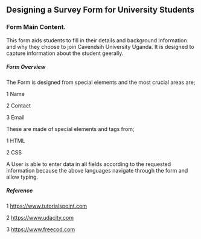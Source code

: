 
## Designing a Survey Form for University Students

### Form Main Content.
This form aids students to fill in their details and background information and why they choose to join Cavendsih University Uganda. It is designed to capture information about the student geerally.
#####  Form Overview 
The Form is designed from special elements and the most crucial areas are;

1 Name

2 Contact

3 Email

These are made of special elements and tags from;

1 HTML

2 CSS

A User is able to enter data in all fields according to the requested information because the above languages navigate through the form and allow typing.


##### Reference 
1 https://www.tutorialspoint.com 
 
 2 https://www.udacity.com 

3 https://www.freecod.com

